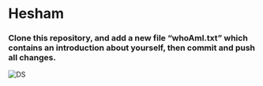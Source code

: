 # Hesham
### Clone this repository, and add a new file “whoAmI.txt” which contains an introduction about yourself, then commit and push all changes.
![DS](https://github.com/HESHAM-SA/Git-Lab3/assets/62900612/91f1e035-acc3-4e48-b580-b31c9c6e8880)
